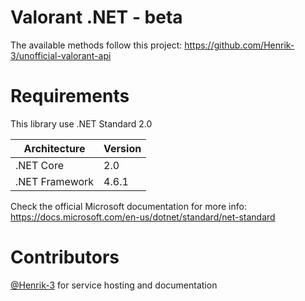 # Valorant .NET - beta
The available methods follow this project: https://github.com/Henrik-3/unofficial-valorant-api

# Requirements
This library use .NET Standard 2.0

|Architecture|Version|
|-|-|
| .NET Core | 2.0 |
| .NET Framework | 4.6.1 |

Check the official Microsoft documentation for more info: https://docs.microsoft.com/en-us/dotnet/standard/net-standard

# Contributors
[@Henrik-3](https://github.com/Henrik-3/unofficial-valorant-api) for service hosting and documentation
